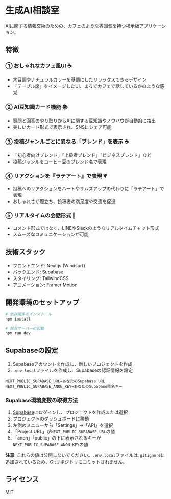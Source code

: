 # 生成AI相談室

AIに関する情報交換のための、カフェのような雰囲気を持つ掲示板アプリケーション。

## 特徴

### ① おしゃれなカフェ風UI ☕️
- 木目調やナチュラルカラーを基調にしたリラックスできるデザイン
- 「テーブル席」をイメージしたUI、まるでカフェで話しているかのような感覚

### ② AI豆知識カード機能 📚
- 質問と回答のやり取りからAIに関する豆知識やノウハウが自動的に抽出
- 美しいカード形式で表示され、SNSにシェア可能

### ③ 投稿ジャンルごとに異なる「ブレンド」を表示 ☕️
- 「初心者向けブレンド」「上級者ブレンド」「ビジネスブレンド」など
- 投稿ジャンルをコーヒー豆のブレンド名で表現

### ④ リアクションを『ラテアート』で表現 💗
- 投稿へのリアクションをハートやサムズアップの代わりに「ラテアート」で表現
- おしゃれさが際立ち、投稿者の満足度や交流を促進

### ⑤ リアルタイムの会話形式 💬
- コメント形式ではなく、LINEやSlackのようなリアルタイムチャット形式
- スムーズなコミュニケーションが可能

## 技術スタック

- フロントエンド: Next.js (Windsurf)
- バックエンド: Supabase
- スタイリング: TailwindCSS
- アニメーション: Framer Motion

## 開発環境のセットアップ

```bash
# 依存関係のインストール
npm install

# 開発サーバーの起動
npm run dev
```

## Supabaseの設定

1. Supabaseアカウントを作成し、新しいプロジェクトを作成
2. `.env.local`ファイルを作成し、Supabaseの認証情報を設定

```
NEXT_PUBLIC_SUPABASE_URL=あなたのSupabase URL
NEXT_PUBLIC_SUPABASE_ANON_KEY=あなたのSupabase匿名キー
```

### Supabase環境変数の取得方法

1. [Supabase](https://supabase.com/)にログインし、プロジェクトを作成または選択
2. プロジェクトのダッシュボードに移動
3. 左側のメニューから「Settings」→「API」を選択
4. 「Project URL」が`NEXT_PUBLIC_SUPABASE_URL`の値
5. 「anon」「public」の下に表示されるキーが`NEXT_PUBLIC_SUPABASE_ANON_KEY`の値

**注意**: これらの値は公開しないでください。`.env.local`ファイルは`.gitignore`に追加されているため、Gitリポジトリにコミットされません。

## ライセンス

MIT
